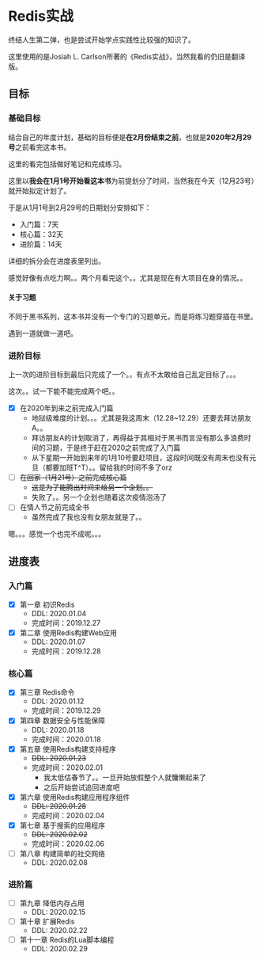 # Redis实战

终结人生第二弹，也是尝试开始学点实践性比较强的知识了。

这里使用的是Josiah L. Carlson所著的《Redis实战》，当然我看的仍旧是翻译版。

## 目标

### 基础目标

结合自己的年度计划，基础的目标便是**在2月份结束之前**，也就是**2020年2月29号**之前看完这本书。

这里的看完包括做好笔记和完成练习。

这里以**我会在1月1号开始看这本书**为前提划分了时间，当然我在今天（12月23号）就开始拟定计划了。

于是从1月1号到2月29号的日期划分安排如下：

+ 入门篇：7天
+ 核心篇：32天
+ 进阶篇：14天

详细的拆分会在进度表里列出。

感觉好像有点吃力啊。。两个月看完这个。。尤其是现在有大项目在身的情况。。

#### 关于习题

不同于黑书系列，这本书并没有一个专门的习题单元，而是将练习题穿插在书里。

遇到一道就做一道吧。

### 进阶目标

上一次的进阶目标到最后只完成了一个。。有点不太敢给自己乱定目标了。。。

这次。。试一下能不能完成两个吧。。

+ [x] 在2020年到来之前完成入门篇
  + 地狱级难度的计划。。。尤其是我这周末（12.28~12.29）还要去拜访朋友A。。
  + 拜访朋友A的计划取消了，再得益于其相对于黑书而言没有那么多浪费时间的习题，于是终于赶在2020之前完成了入门篇
  + 从下星期一开始到来年的1月10号要赶项目，这段时间既没有周末也没有元旦（都要加班T^T）。。留给我的时间不多了orz
+ [ ] ~~在回家（1月21号）之前完成核心篇~~
  + ~~这是为了能腾出时间来给另一个企划。。~~
  + 失败了。。另一个企划也随着这次疫情泡汤了
+ [ ] 在情人节之前完成全书
  + 虽然完成了我也没有女朋友就是了。。

嗯。。。感觉一个也完不成呢。。。

## 进度表

### 入门篇

+ [x] 第一章 初识Redis
  + DDL: 2020.01.04
  + 完成时间：2019.12.27
+ [x] 第二章 使用Redis构建Web应用
  + DDL: 2020.01.07
  + 完成时间：2019.12.28

### 核心篇

+ [x] 第三章 Redis命令
  + DDL: 2020.01.12
  + 完成时间：2019.12.29
+ [x] 第四章 数据安全与性能保障
  + DDL: 2020.01.18
  + 完成时间：2020.01.18
+ [x] 第五章 使用Redis构建支持程序
  + ~~DDL: 2020.01.23~~
  + 完成时间：2020.02.01
    + 我太低估春节了。。一旦开始放假整个人就慵懒起来了
    + 之后开始尝试追回进度吧
+ [x] 第六章 使用Redis构建应用程序组件
  + ~~DDL: 2020.01.28~~
  + 完成时间：2020.02.04
+ [x] 第七章 基于搜索的应用程序
  + ~~DDL: 2020.02.02~~
  + 完成时间：2020.02.06
+ [ ] 第八章 构建简单的社交网络
  + DDL: 2020.02.08

### 进阶篇

+ [ ] 第九章 降低内存占用
  + DDL: 2020.02.15
+ [ ] 第十章 扩展Redis
  + DDL: 2020.02.22
+ [ ] 第十一章 Redis的Lua脚本编程
  + DDL: 2020.02.29